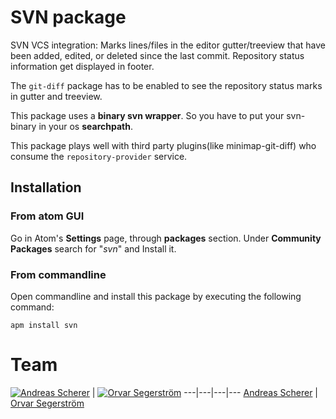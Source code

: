 # SVN package

SVN VCS integration: Marks lines/files in the editor gutter/treeview that have been added, edited, or deleted since the last commit. Repository status information get displayed in footer.

The `git-diff` package has to be enabled to see the repository status marks in gutter and treeview.

This package uses a __binary svn wrapper__. So you have to put your svn-binary in your os __searchpath__.

This package plays well with third party plugins(like minimap-git-diff) who consume the `repository-provider` service.

## Installation ##
### From atom GUI
Go in Atom's **Settings** page, through **packages** section. Under **Community Packages** search for "*svn*" and Install it.

### From commandline
Open commandline and install this package by executing the following command:
```
apm install svn
```


# Team
[![Andreas Scherer](https://avatars.githubusercontent.com/u/930604?s=130)](https://github.com/andischerer) | [![Orvar Segerström](https://avatars.githubusercontent.com/u/1098408?s=130)](https://github.com/awestroke)
---|---|---|---
[Andreas Scherer](https://github.com/andischerer) | [Orvar Segerström](https://github.com/awestroke)